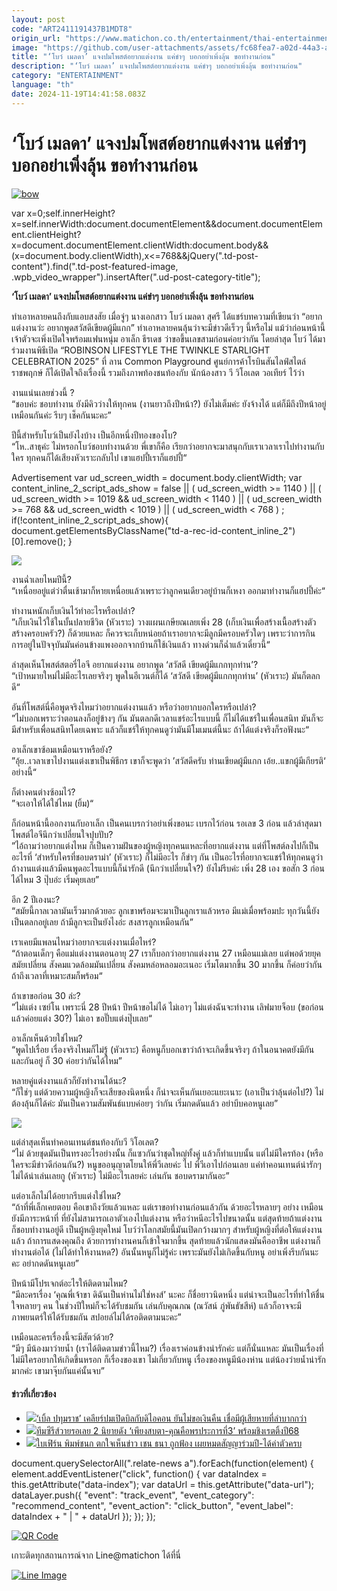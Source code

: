 ```yaml
---
layout: post
code: "ART2411191437B1MDT8"
origin_url: "https://www.matichon.co.th/entertainment/thai-entertainment/news_4907460"
image: "https://github.com/user-attachments/assets/fc68fea7-a02d-44a3-a58b-259299e6f9b2"
title: "‘โบว์ เมลดา’ แจงปมโพสต์อยากแต่งงาน แค่ขำๆ บอกอย่าเพิ่งลุ้น ขอทำงานก่อน"
description: "‘โบว์ เมลดา’ แจงปมโพสต์อยากแต่งงาน แค่ขำๆ บอกอย่าเพิ่งลุ้น ขอทำงานก่อน"
category: "ENTERTAINMENT"
language: "th"
date: 2024-11-19T14:41:58.083Z
---
```


# ‘โบว์ เมลดา’ แจงปมโพสต์อยากแต่งงาน แค่ขำๆ บอกอย่าเพิ่งลุ้น ขอทำงานก่อน

[![](https://www.matichon.co.th/wp-content/uploads/2024/11/bow.jpg "bow")](https://www.matichon.co.th/wp-content/uploads/2024/11/bow.jpg)

var x=0;self.innerHeight?x=self.innerWidth:document.documentElement&&document.documentElement.clientHeight?x=document.documentElement.clientWidth:document.body&&(x=document.body.clientWidth),x<=768&&jQuery(".td-post-content").find(".td-post-featured-image, .wpb\_video\_wrapper").insertAfter(".ud-post-category-title");

**‘โบว์ เมลดา’ แจงปมโพสต์อยากแต่งงาน แค่ขำๆ บอกอย่าเพิ่งลุ้น ขอทำงานก่อน**

ทำเอาหลายคนถึงกับแอบสงสัย เมื่อจู่ๆ นางเอกสาว โบว์ เมลดา สุศรี ได้แชร์บทความที่เขียนว่า “อยากแต่งงานว่ะ อยากพูดสวัสดีเขียดผู้มีแกก” ทำเอาหลายคนลุ้นว่าจะมีข่าวดีเร็วๆ นี้หรือไม่ แม้ว่าก่อนหน้านี้เจ้าตัวจะเพิ่งเปิดใจพร้อมแฟนหนุ่ม อาเล็ก ธีรเดช ว่าขอขึ้นเลขสามก่อนค่อยว่ากัน โดยล่าสุด โบว์ ได้มาร่วมงานพิธีเปิด “ROBINSON LIFESTYLE THE TWINKLE STARLIGHT CELEBRATION 2025” ที่ ลาน Common Playground ศูนย์การค้าโรบินสันไลฟ์สไตล์ ราชพฤกษ์ ก็ได้เปิดใจถึงเรื่องนี้ รวมถึงภาพท้องชนท้องกับ นักน้องสาว วี วิโอเลต วอเทียร์ ไว้ว่า

งานแน่นเลยช่วงนี้ ?  
“ชอบค่ะ ชอบทำงาน ยังมีคิวว่างให้ทุกคน (งานยาวถึงปีหน้า?) ยังไม่เต็มค่ะ ยังจ้างได้ แต่ก็มีถึงปีหน้าอยู่เหมือนกันค่ะ รีบๆ เช็คกันนะคะ”

ปีนี้สำหรับโบว์เป็นยังไงบ้าง เป็นอีกหนึ่งปีทองของโบ?  
“โห..สาธุค่ะ ไม่หรอกโบว์ชอบทำงานด้วย พี่เขาก็คือ เรียกว่าอยากจะมาสนุกกับเราเวลาเราไปทำงานกับใคร ทุกคนก็ได้เสียงหัวเราะกลับไป เขาแฮปปี้เราก็แฮปปี้“

Advertisement var ud\_screen\_width = document.body.clientWidth; var content\_inline\_2\_script\_ads\_show = false || ( ud\_screen\_width >= 1140 ) || ( ud\_screen\_width >= 1019 && ud\_screen\_width < 1140 ) || ( ud\_screen\_width >= 768 && ud\_screen\_width < 1019 ) || ( ud\_screen\_width < 768 ) ; if(!content\_inline\_2\_script\_ads\_show){ document.getElementsByClassName("td-a-rec-id-content\_inline\_2")\[0\].remove(); }

![](https://www.matichon.co.th/wp-content/uploads/2024/11/S__131235897_0.jpg)

งานฉ่ำเลยไหมปีนี้?  
“เหนื่อยอยู่แต่ว่าตื่นเช้ามาก็หายเหนื่อยแล้วเพราะว่าลูกคนเดียวอยู่บ้านก็เหงา ออกมาทำงานก็แฮปปี้ค่ะ“

ทำงานหนักเก็บเงินไว้ทำอะไรหรือเปล่า?  
”เก็บเงินไว้ใช้ในบั้นปลายชีวิต (หัวเราะ) วางแผนเกษียณเลยเพิ่ง 28 (เก็บเงินเพื่อสร้างเนื้อสร้างตัวสร้างครอบครัว?) ก็ด้วยแหละ ก็ควรจะเก็บหน่อยถ้าเราอยากจะมีลูกมีครอบครัวใดๆ เพราะว่าการกินการอยู่ในปัจจุบันมันค่อนข้างแพงออกจากบ้านก็ใช้เงินแล้ว ทางด่วนก็ฉ่ำแล้วเดี๋ยวนี้“

ล่าสุดเห็นโพสต์สตอรี่ไอจี อยากแต่งงาน อยากพูด ‘สวัสดี เขียดผู้มีแกกทุกท่าน’?  
“เป้าหมายใหม่ไม่มีอะไรเลยจริงๆ พูดในอีเวนต์ก็ได้ ‘สวัสดี เขียดผู้มีแกกทุกท่าน’ (หัวเราะ) มันก็ตลกดี“

อันที่โพสต์นี่คือพูดจริงไหมว่าอยากแต่งงานแล้ว หรือว่าอยากบอกใครหรือเปล่า?  
”ไม่บอกเพราะว่าตอนลงก็อยู่ข้างๆ กัน มันตลกดีเวลาแชร์อะไรแบบนี้ ก็ไม่ได้แชร์ในเพื่อนสนิท มันก็จะมีสำหรับเพื่อนสนิทโดยเฉพาะ แล้วก็แชร์ให้ทุกคนดูว่ามันมีโมเมนต์นี้นะ ถ้าได้แต่งจริงก็รอฟังนะ“

อาเล็กเขาซ้อมเหมือนเราหรือยัง?  
”อุ้ย..เวลาเขาไปงานแต่งเขาเป็นพิธีกร เขาก็จะพูดว่า ’สวัสดีครับ ท่านเขียดผู้มีแกก เอ้ย..แขกผู้มีเกียรติ‘ อย่างนี้“

ก็ต่างคนต่างซ้อมไว้?  
”จะเอาให้ได้ใช่ไหม (ยิ้ม)“

ก็ก่อนหน้านี้ออกงานกับอาเล็ก เป็นคนเบรกว่าอย่าเพิ่งขอนะ เบรกไว้ก่อน รอเลข 3 ก่อน แล้วล่าสุดมาโพสต์ไอจีนึกว่าเปลี่ยนใจปุบปับ?  
”ไอ้ถามว่าอยากแต่งไหม ก็เป็นความฝันของผู้หญิงทุกคนแหละที่อยากแต่งงาน แต่ที่โพสต์ลงไปก็เป็นอะไรที่ ‘สำหรับใครที่ชอบดราม่า’ (หัวเราะ) ก็ไม่มีอะไร ก็ขำๆ กัน เป็นอะไรที่อยากจะแชร์ให้ทุกคนดูว่าถ้างานแต่งแล้วมีคนพูดอะไรแบบนี้ก็น่ารักดี (นึกว่าเปลี่ยนใจ?) ยังไม่รีบค่ะ เพิ่ง 28 เอง ขอสัก 3 ก่อนได้ไหม 3 ปุ๊บอ่ะ เริ่มคุยเลย”

อีก 2 ปีเองนะ?  
“สมัยนี้กาลเวลามันเร็วมากด้วยอะ ลูกเขาพร้อมจะมาเป็นลูกเราแล้วหรอ มีแม่เมื่อพร้อมปะ ทุกวันนี้ยังเป็นตลกอยู่เลย ถ้ามีลูกจะเป็นยังไงอ่ะ สงสารลูกเหมือนกัน”

เราเคยมีแพลนไหมว่าอยากจะแต่งงานเมื่อไหร่?  
“ถ้าตอนเด็กๆ คือแม่แต่งงานตอนอายุ 27 เราก็บอกว่าอยากแต่งงาน 27 เหมือนแม่เลย แต่พอด้วยยุคสมัยเปลี่ยน สังคมแวดล้อมมันเปลี่ยน สังคมหล่อหลอมอะเนอะ เริ่มโตมากขึ้น 30 มากขึ้น ก็ค่อยว่ากัน ถ้าถึงเวลาที่เหมาะสมก็พร้อม“

ถ้าเขาขอก่อน 30 ล่ะ?  
”ไม่แต่ง เซย์โน เพราะนี่ 28 ปีหน้า ปีหน้าขอไม่ได้ ไม่เอาๆ ไม่แต่งฉันจะทำงาน เลิฟมายจ็อบ (ขอก่อนแล้วค่อยแต่ง 30?) ไม่เอา ขอปั๊บแต่งปุ๊บเลย“

อาเล็กเห็นด้วยใช่ไหม?  
“พูดไปเรื่อย เรื่องจริงไหมก็ไม่รู้ (หัวเราะ) คือหนูก็บอกเขาว่าถ้าจะเกิดขึ้นจริงๆ ถ้าในอนาคตยังมีกันและกันอยู่ ก็ 30 ค่อยว่ากันได้ไหม”

หลายคู่แต่งงานแล้วก็ยังทำงานได้นะ?  
“ก็ใช่ๆ แต่ด้วยความผู้หญิงก็จะเสียของนิดหนึ่ง ก็น่าจะเห็นกันเยอะแยะเนาะ (เอาเป็นว่าลุ้นต่อไป?) ไม่ต้องลุ้นก็ได้ค่ะ มันเป็นความสัมพันธ์แบบค่อยๆ ว่ากัน เริ่มกดดันแล้ว อย่าบีบคอหนูเลย”

![](https://www.matichon.co.th/wp-content/uploads/2024/11/S__131235899_0.jpg)

แต่ล่าสุดเห็นทำคอนเทนต์ชนท้องกับวี วิโอเลต?  
“ไม่ ด้วยชุดมันเป็นทรงอะไรอย่างนั้น ก็แซวกันว่าชุดใหญ่ทั้งคู่ แล้วก็ทำแบบนั้น แต่ไม่มีใครท้อง (หรือใครจะมีข่าวดีก่อนกัน?) หนูขออนุญาตโยนให้พี่วีเลยค่ะ ไป พี่วีเอาไปก่อนเลย แค่ทำคอนเทนต์น่ารักๆ ไม่ได้น่าเล่นเลยกู (หัวเราะ) ไม่มีอะไรเลยค่ะ เล่นกัน ชอบดรามากันอะ”

แต่อาเล็กไม่ได้อยากรีบแต่งใช่ไหม?  
“ถ้าที่พี่เล็กเคยตอบ คือเขาถึงวัยแล้วแหละ แต่เราขอทำงานก่อนแล้วกัน ด้วยอะไรหลายๆ อย่าง เหมือนยังมีภาระหน้าที่ ที่ยังไม่สามารถเอาตัวเองไปแต่งงาน หรือว่าหนีอะไรไปขนาดนั้น แต่สุดท้ายถ้าแต่งงานก็ชอบทำงานอยู่ดี เป็นผู้หญิงยุคใหม่ โบว์ว่าโลกสมัยนี้มันเปิดกว้างมากๆ สำหรับผู้หญิงที่ต่อให้แต่งงานแล้ว ถ้าการแสดงคุณถึง ด้วยการทำงานคนก็เข้าใจมากขึ้น สุดท้ายแล้วนักแสดงมันคืออาชีพ แต่งงานก็ทำงานต่อได้ (ไม่ได้ทำให้งานหด?) อันนั้นหนูก็ไม่รู้ค่ะ เพราะมันยังไม่เกิดขึ้นกับหนู อย่าเพิ่งรีบกันนะคะ อย่ากดดันหนูเลย”

ปีหน้ามีโปรเจกต์อะไรให้ติดตามไหม?  
“มีละครเรื่อง ‘คุณพี่เจ้าขา ดิฉันเป็นห่านไม่ใช่หงส์’ นะคะ ก็ชื่อยาวนิดหนึ่ง แต่น่าจะเป็นอะไรที่ทำให้ชื่นใจหลายๆ คน ในช่วงปีใหม่ก็จะได้รับชมกัน เล่นกับคุณภณ (ณวัสน์ ภู่พันธัชสีห์) แล้วก็อาจจะมีภาพยนตร์ให้ได้รับชมกัน สปอยล์ไม่ได้รอติดตามนะคะ”

เหมือนละครเรื่องนี้จะมีสัตว์ด้วย?  
“มีๆ มีน้องมาว่ายน้ำ (เราได้ติดตามข่าวนี้ไหม?) เรื่องเราค่อนข้างน่ารักค่ะ แต่ก็นั่นแหละ มันเป็นเรื่องที่ไม่มีใครอยากให้เกิดขึ้นหรอก ก็เรื่องของเขา ไม่เกี่ยวกับหนู เรื่องของหนูมีน้องห่าน แต่น้องว่ายน้ำน่ารักมากค่ะ เขามาจุ๊บกันแค่นั้นจบ”

#### ข่าวที่เกี่ยวข้อง

*   [![](https://www.matichon.co.th/wp-content/uploads/2024/11/ble.jpg)‘เบิ้ล ปทุมราช’ เคลียร์ปมเปิดบิลกับดิไอคอน ยันไม่ขอเงินคืน เชื่อมีผู้เสียหายที่ลำบากกว่า](https://www.matichon.co.th/entertainment/thai-entertainment/news_4907431)
*   [![](https://www.matichon.co.th/wp-content/uploads/2024/11/8FB45731-C1C8-4174-BDBF-C823035091BE.jpeg)ทีมซีรีส์วายรอเลย 2 นิยายดัง ‘เพียงสบตา-คุณคือพรประการที่3’ พร้อมชิงเรตติ้งปี68](https://www.matichon.co.th/entertainment/news_4907267)
*   [![](https://www.matichon.co.th/wp-content/uploads/2024/11/fern2.jpg)ใบเฟิร์น พิมพ์ชนก ตกใจเห็นข่าว เชน ธนา ถูกฟ้อง เผยหมดสัญญาร่วมปี-ได้ค่าตัวครบ](https://www.matichon.co.th/entertainment/thai-entertainment/news_4907351)

document.querySelectorAll(".relate-news a").forEach(function(element) { element.addEventListener("click", function() { var dataIndex = this.getAttribute("data-index"); var dataUrl = this.getAttribute("data-url"); dataLayer.push({ "event": "track\_event", "event\_category": "recommend\_content", "event\_action": "click\_button", "event\_label": dataIndex + " | " + dataUrl }); }); });

[![QR Code](https://www.matichon.co.th/wp-content/uploads/2023/07/wob1371z.jpg)](https://lin.ee/ht0nDxX)

เกาะติดทุกสถานการณ์จาก Line@matichon ได้ที่นี่

[![Line Image](https://www.matichon.co.th/wp-content/uploads/2023/07/th.png)](https://lin.ee/ht0nDxX)